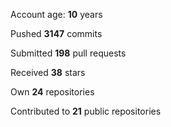 Account age: **10** years

Pushed **3147** commits

Submitted **198** pull requests

Received **38** stars

Own **24** repositories

Contributed to **21** public repositories

